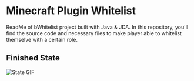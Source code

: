 # Minecraft Plugin Whitelist
ReadMe of bWhitelist project built with Java & JDA. 
In this repository, you'll find the source code and necessary files to make player able to whitelist themselve with a certain role.

## Finished State
![State GIF](https://github.com/Benn7445/bWhitelist/assets/26766725/8b4f009d-c8e2-4687-894a-b032044453be)
